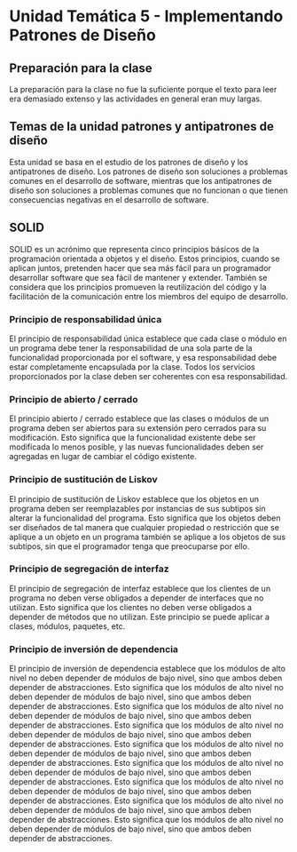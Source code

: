 # Unidad Temática 5 - Implementando Patrones de Diseño

## Preparación para la clase

La preparación para la clase no fue la suficiente porque el texto para leer era demasiado extenso y las actividades  en general eran muy largas.

## Temas de la unidad patrones y antipatrones de diseño

Esta unidad se basa en el estudio de los patrones de diseño y los antipatrones de diseño. Los patrones de diseño son soluciones a problemas comunes en el desarrollo de software, mientras que los antipatrones de diseño son soluciones a problemas comunes que no funcionan o que tienen consecuencias negativas en el desarrollo de software.

## SOLID

SOLID es un acrónimo que representa cinco principios básicos de la programación orientada a objetos y el diseño. Estos principios, cuando se aplican juntos, pretenden hacer que sea más fácil para un programador desarrollar software que sea fácil de mantener y extender. También se considera que los principios promueven la reutilización del código y la facilitación de la comunicación entre los miembros del equipo de desarrollo.

### Principio de responsabilidad única

El principio de responsabilidad única establece que cada clase o módulo en un programa debe tener la responsabilidad de una sola parte de la funcionalidad proporcionada por el software, y esa responsabilidad debe estar completamente encapsulada por la clase. Todos los servicios proporcionados por la clase deben ser coherentes con esa responsabilidad.

### Principio de abierto / cerrado

El principio abierto / cerrado establece que las clases o módulos de un programa deben ser abiertos para su extensión pero cerrados para su modificación. Esto significa que la funcionalidad existente debe ser modificada lo menos posible, y las nuevas funcionalidades deben ser agregadas en lugar de cambiar el código existente.

### Principio de sustitución de Liskov

El principio de sustitución de Liskov establece que los objetos en un programa deben ser reemplazables por instancias de sus subtipos sin alterar la funcionalidad del programa. Esto significa que los objetos deben ser diseñados de tal manera que cualquier propiedad o restricción que se aplique a un objeto en un programa también se aplique a los objetos de sus subtipos, sin que el programador tenga que preocuparse por ello.

### Principio de segregación de interfaz

El principio de segregación de interfaz establece que los clientes de un programa no deben verse obligados a depender de interfaces que no utilizan. Esto significa que los clientes no deben verse obligados a depender de métodos que no utilizan. Este principio se puede aplicar a clases, módulos, paquetes, etc.

### Principio de inversión de dependencia

El principio de inversión de dependencia establece que los módulos de alto nivel no deben depender de módulos de bajo nivel, sino que ambos deben depender de abstracciones. Esto significa que los módulos de alto nivel no deben depender de módulos de bajo nivel, sino que ambos deben depender de abstracciones. Esto significa que los módulos de alto nivel no deben depender de módulos de bajo nivel, sino que ambos deben depender de abstracciones. Esto significa que los módulos de alto nivel no deben depender de módulos de bajo nivel, sino que ambos deben depender de abstracciones. Esto significa que los módulos de alto nivel no deben depender de módulos de bajo nivel, sino que ambos deben depender de abstracciones. Esto significa que los módulos de alto nivel no deben depender de módulos de bajo nivel, sino que ambos deben depender de abstracciones. Esto significa que los módulos de alto nivel no deben depender de módulos de bajo nivel, sino que ambos deben depender de abstracciones. Esto significa que los módulos de alto nivel no deben depender de módulos de bajo nivel, sino que ambos deben depender de abstracciones. Esto significa que los módulos de alto nivel no deben depender de módulos de bajo nivel, sino que ambos deben depender de abstracciones.
